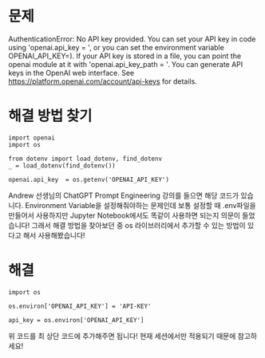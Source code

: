 # 문제
AuthenticationError: No API key provided. You can set your API key in code using 'openai.api_key = <API-KEY>', or you can set the environment variable OPENAI_API_KEY=<API-KEY>). 
If your API key is stored in a file, you can point the openai module at it with 'openai.api_key_path = <PATH>'. You can generate API keys in the OpenAI web interface. 
See https://platform.openai.com/account/api-keys for details.

# 해결 방법 찾기
```
import openai
import os

from dotenv import load_dotenv, find_dotenv
_ = load_dotenv(find_dotenv())

openai.api_key  = os.getenv('OPENAI_API_KEY')
```
Andrew 선생님의 ChatGPT Prompt Engineering 강의를 들으면 해당 코드가 있습니다.
Environment Variable을 설정해줘야하는 문제인데 보통 설정할 때 .env파일을 만들어서 사용하지만 Jupyter Notebook에서도 똑같이 사용하면 되는지 의문이 들었습니다!
그래서 해결 방법을 찾아보던 중 os 라이브러리에서 추가할 수 있는 방법이 있다고 해서 사용해봤습니다!

# 해결
```
import os

os.environ['OPENAI_API_KEY'] = 'API-KEY'

api_key = os.environ['OPENAI_API_KEY']
```
위 코드를 최 상단 코드에 추가해주면 됩니다!
현재 세션에서만 적용되기 때문에 참고하세요!
